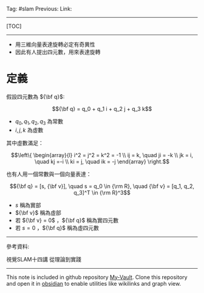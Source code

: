 Tag: #slam 
Previous: 
Link: 

---

[TOC]

---

- 用三維向量表達旋轉必定有奇異性
- 因此有人提出四元數，用來表達旋轉

# 定義

假設四元數為 ${\bf q}$:

$${\bf q} = q_0 + q_1 i + q_2 j + q_3 k$$

- $q_0, q_1, q_2, q_3$ 為常數
- $i, j, k$ 為虛數

其中虛數滿足：

$$\left\{
	\begin{array}{l}
		i^2 = j^2 = k^2 = -1 \\
		ij = k, \quad ji = -k \\
		jk = i, \quad kj =-i \\
		ki = j, \quad ik = -j
	\end{array}
\right.$$

也有人用一個常數與一個向量表達：

$${\bf q} = [s, {\bf v}], \quad s = q_0 \in {\rm R}, \quad {\bf v} = [q_1, q_2, q_3]^T \in {\rm R}^3$$

- $s$ 稱為實部
- ${\bf v}$ 稱為虛部
- 若 ${\bf v} = 0$ ，${\bf q}$ 稱為實四元數
- 若 $s = 0$ ，${\bf q}$ 稱為虛四元數

---

參考資料:

視覺SLAM十四講 從理論到實踐

---

This note is included in github repository [My-Vault](https://github.com/LittleD3092/My-Vault.git). Clone this repository and open it in [obsidian](https://obsidian.md/) to enable utilities like wikilinks and graph view.